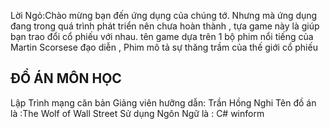 Lời Ngỏ:Chào mừng bạn đến ứng dụng của chúng  tớ. Nhưng mà ứng dụng đang trong quá trình phát triển nên chưa hoàn thành , tựa game này là giúp bạn trao đổi cổ phiếu với nhau. tên game dựa trên 1 bộ phim nổi tiếng của Martin Scorsese đạo diễn , Phim mô tả sự thăng trầm của thế giới cổ phiếu

## ĐỒ ÁN MÔN HỌC 
Lập Trình mạng căn bản 
Giảng viên hưỡng dẫn: Trần Hồng Nghi
Tên đồ án là :The Wolf of Wall Street
Sử dụng Ngôn Ngữ là : C# winform

